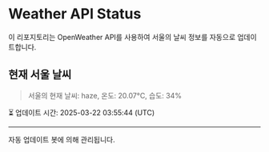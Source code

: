 
# Weather API Status

이 리포지토리는 OpenWeather API를 사용하여 서울의 날씨 정보를 자동으로 업데이트합니다.

## 현재 서울 날씨
> 서울의 현재 날씨: haze, 온도: 20.07°C, 습도: 34%

⏳ 업데이트 시간: 2025-03-22 03:55:44 (UTC)

---
자동 업데이트 봇에 의해 관리됩니다.
